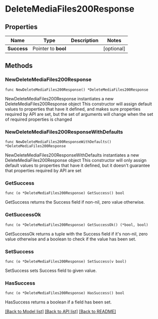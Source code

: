 # DeleteMediaFiles200Response

## Properties

Name | Type | Description | Notes
------------ | ------------- | ------------- | -------------
**Success** | Pointer to **bool** |  | [optional] 

## Methods

### NewDeleteMediaFiles200Response

`func NewDeleteMediaFiles200Response() *DeleteMediaFiles200Response`

NewDeleteMediaFiles200Response instantiates a new DeleteMediaFiles200Response object
This constructor will assign default values to properties that have it defined,
and makes sure properties required by API are set, but the set of arguments
will change when the set of required properties is changed

### NewDeleteMediaFiles200ResponseWithDefaults

`func NewDeleteMediaFiles200ResponseWithDefaults() *DeleteMediaFiles200Response`

NewDeleteMediaFiles200ResponseWithDefaults instantiates a new DeleteMediaFiles200Response object
This constructor will only assign default values to properties that have it defined,
but it doesn't guarantee that properties required by API are set

### GetSuccess

`func (o *DeleteMediaFiles200Response) GetSuccess() bool`

GetSuccess returns the Success field if non-nil, zero value otherwise.

### GetSuccessOk

`func (o *DeleteMediaFiles200Response) GetSuccessOk() (*bool, bool)`

GetSuccessOk returns a tuple with the Success field if it's non-nil, zero value otherwise
and a boolean to check if the value has been set.

### SetSuccess

`func (o *DeleteMediaFiles200Response) SetSuccess(v bool)`

SetSuccess sets Success field to given value.

### HasSuccess

`func (o *DeleteMediaFiles200Response) HasSuccess() bool`

HasSuccess returns a boolean if a field has been set.


[[Back to Model list]](../README.md#documentation-for-models) [[Back to API list]](../README.md#documentation-for-api-endpoints) [[Back to README]](../README.md)


